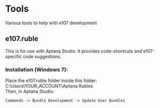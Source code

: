 Tools
=====

Various tools to help with e107 development

## e107.ruble
This is for use with Aptana Studio. It provides code-shortcuts and e107-specific code suggestions.
 
### Installation (Windows 7): 
Place the e107.ruble folder inside this folder: C:\Users\YOUR_ACCOUNT\Aptana Rubles\
Then, in Aptana Studio: 

	Commands -> Bundle Development -> Update User Bundles
	

